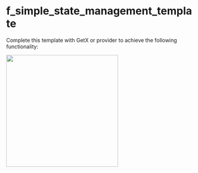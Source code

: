 # f_simple_state_management_template

Complete this template with GetX or provider to achieve the following functionality:

<img src="https://user-images.githubusercontent.com/28717626/139278508-19f63cbe-8a47-4cd3-8c35-3e9b235e0483.gif" width="300" />